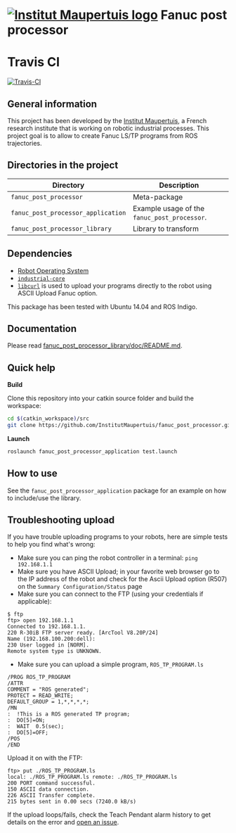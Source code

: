  [![Institut Maupertuis logo](https://avatars1.githubusercontent.com/u/12760694?v=3&s=80)](http://www.institutmaupertuis.fr) Fanuc post processor
=============================

# Travis CI

[![Travis-CI](https://api.travis-ci.org/InstitutMaupertuis/fanuc_post_processor.svg?branch=indigo-devel)](https://travis-ci.org/InstitutMaupertuis/fanuc_post_processor/branches) 

General information
-------------------
This project has been developed by the [Institut Maupertuis](http://www.institutmaupertuis.fr), a French research institute that is working on robotic industrial processes.
This project goal is to allow to create Fanuc LS/TP programs from ROS trajectories.

Directories in the project
--------------------------

| Directory  | Description
------------ | -----------
`fanuc_post_processor` | Meta-package
`fanuc_post_processor_application` | Example usage of the `fanuc_post_processor`.
`fanuc_post_processor_library` | Library to transform 

Dependencies
------------
- [Robot Operating System](http://wiki.ros.org/ROS/Installation)
- [`industrial-core`](http://wiki.ros.org/industrial_core)
- [`libcurl`](https://curl.haxx.se/libcurl/) is used to upload your programs directly to the robot using ASCII Upload Fanuc option.

This package has been tested with Ubuntu 14.04 and ROS Indigo.

Documentation
-------------
Please read [fanuc_post_processor_library/doc/README.md](fanuc_post_processor_library/doc/README.md).

Quick help
----------

**Build**

Clone this repository into your catkin source folder and build the workspace:
```bash
cd $(catkin_workspace)/src
git clone https://github.com/InstitutMaupertuis/fanuc_post_processor.git
```

**Launch**
```bash
roslaunch fanuc_post_processor_application test.launch
```

How to use
----------
See the `fanuc_post_processor_application` package for an example on how to include/use the library.

Troubleshooting upload
----------------------
If you have trouble uploading programs to your robots, here are simple tests to help you find what's wrong:

- Make sure you can ping the robot controller in a terminal: `ping 192.168.1.1`
- Make sure you have ASCII Upload; in your favorite web browser go to the IP address of the robot and check for the Ascii Upload option (R507) on the `Summary Configuration/Status` page
- Make sure you can connect to the FTP (using your credentials if applicable): 
```
$ ftp
ftp> open 192.168.1.1
Connected to 192.168.1.1.
220 R-30iB FTP server ready. [ArcTool V8.20P/24]
Name (192.168.100.200:dell): 
230 User logged in [NORM].
Remote system type is UNKNOWN.
```
- Make sure you can upload a simple program, `ROS_TP_PROGRAM.ls`
```
/PROG ROS_TP_PROGRAM
/ATTR
COMMENT = "ROS generated";
PROTECT = READ_WRITE;
DEFAULT_GROUP = 1,*,*,*,*;
/MN
:  !This is a ROS generated TP program;
:  DO[5]=ON;
:  WAIT  0.5(sec);
:  DO[5]=OFF;
/POS
/END
```

Upload it on with the FTP:
```
ftp> put ./ROS_TP_PROGRAM.ls 
local: ./ROS_TP_PROGRAM.ls remote: ./ROS_TP_PROGRAM.ls
200 PORT command successful.
150 ASCII data connection.
226 ASCII Transfer complete.
215 bytes sent in 0.00 secs (7240.0 kB/s)
```

If the upload loops/fails, check the Teach Pendant alarm history to get details on the error and [open an issue](https://github.com/InstitutMaupertuis/fanuc_post_processor/issues/new).
